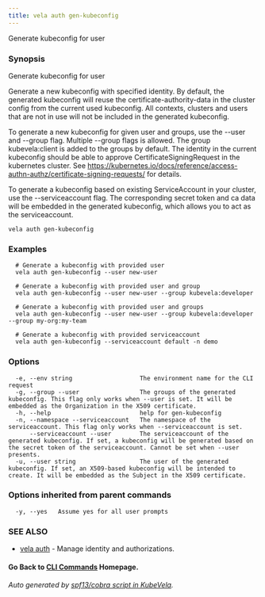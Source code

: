 ```yaml
---
title: vela auth gen-kubeconfig
---
```


Generate kubeconfig for user

### Synopsis

Generate kubeconfig for user

 Generate a new kubeconfig with specified identity. By default, the generated kubeconfig will reuse the certificate-authority-data in the cluster config from the current used kubeconfig. All contexts, clusters and users that are not in use will not be included in the generated kubeconfig.

 To generate a new kubeconfig for given user and groups, use the --user and --group flag. Multiple --group flags is allowed. The group kubevela:client is added to the groups by default. The identity in the current kubeconfig should be able to approve CertificateSigningRequest in the kubernetes cluster. See https://kubernetes.io/docs/reference/access-authn-authz/certificate-signing-requests/ for details.

 To generate a kubeconfig based on existing ServiceAccount in your cluster, use the --serviceaccount flag. The corresponding secret token and ca data will be embedded in the generated kubeconfig, which allows you to act as the serviceaccount.

```
vela auth gen-kubeconfig
```

### Examples

```
  # Generate a kubeconfig with provided user
  vela auth gen-kubeconfig --user new-user
  
  # Generate a kubeconfig with provided user and group
  vela auth gen-kubeconfig --user new-user --group kubevela:developer
  
  # Generate a kubeconfig with provided user and groups
  vela auth gen-kubeconfig --user new-user --group kubevela:developer --group my-org:my-team
  
  # Generate a kubeconfig with provided serviceaccount
  vela auth gen-kubeconfig --serviceaccount default -n demo
```

### Options

```
  -e, --env string                   The environment name for the CLI request
  -g, --group --user                 The groups of the generated kubeconfig. This flag only works when --user is set. It will be embedded as the Organization in the X509 certificate.
  -h, --help                         help for gen-kubeconfig
  -n, --namespace --serviceaccount   The namespace of the serviceaccount. This flag only works when --serviceaccount is set.
      --serviceaccount --user        The serviceaccount of the generated kubeconfig. If set, a kubeconfig will be generated based on the secret token of the serviceaccount. Cannot be set when --user presents.
  -u, --user string                  The user of the generated kubeconfig. If set, an X509-based kubeconfig will be intended to create. It will be embedded as the Subject in the X509 certificate.
```

### Options inherited from parent commands

```
  -y, --yes   Assume yes for all user prompts
```

### SEE ALSO

* [vela auth](vela_auth.md)	 - Manage identity and authorizations.

#### Go Back to [CLI Commands](vela.md) Homepage.


###### Auto generated by [spf13/cobra script in KubeVela](https://github.com/kubevela/kubevela/tree/master/hack/docgen).
